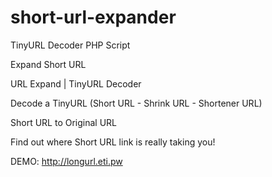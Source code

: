 # short-url-expander

TinyURL Decoder PHP Script

Expand Short URL

URL Expand | TinyURL Decoder

Decode a TinyURL (Short URL - Shrink URL - Shortener URL)

Short URL to Original URL

Find out where Short URL link is really taking you!

DEMO: http://longurl.eti.pw
